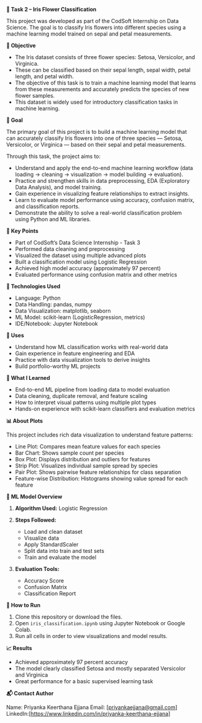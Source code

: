 **🌸 Task 2 – Iris Flower Classification**

This project was developed as part of the CodSoft Internship on Data Science. The goal is to classify Iris flowers into different species using a machine learning model trained on sepal and petal measurements.




**🎯 Objective**

* The Iris dataset consists of three flower species: Setosa, Versicolor, and Virginica.
* These can be classified based on their sepal length, sepal width, petal length, and petal width.
* The objective of this task is to train a machine learning model that learns from these measurements and accurately predicts the species of new flower samples.
* This dataset is widely used for introductory classification tasks in machine learning.




**🏁 Goal**

The primary goal of this project is to build a machine learning model that can accurately classify Iris flowers into one of three species — Setosa, Versicolor, or Virginica — based on their sepal and petal measurements.

Through this task, the project aims to:

* Understand and apply the end-to-end machine learning workflow (data loading → cleaning → visualization → model building → evaluation).
* Practice and strengthen skills in data preprocessing, EDA (Exploratory Data Analysis), and model training.
* Gain experience in visualizing feature relationships to extract insights.
* Learn to evaluate model performance using accuracy, confusion matrix, and classification reports.
* Demonstrate the ability to solve a real-world classification problem using Python and ML libraries.




**📌 Key Points**

* Part of CodSoft’s Data Science Internship - Task 3
* Performed data cleaning and preprocessing
* Visualized the dataset using multiple advanced plots
* Built a classification model using Logistic Regression
* Achieved high model accuracy (approximately 97 percent)
* Evaluated performance using confusion matrix and other metrics





**🧰 Technologies Used**

* Language: Python
* Data Handling: pandas, numpy
* Data Visualization: matplotlib, seaborn
* ML Model: scikit-learn (LogisticRegression, metrics)
* IDE/Notebook: Jupyter Notebook





**🔎 Uses**

* Understand how ML classification works with real-world data
* Gain experience in feature engineering and EDA
* Practice with data visualization tools to derive insights
* Build portfolio-worthy ML projects





**📘 What I Learned**

* End-to-end ML pipeline from loading data to model evaluation
* Data cleaning, duplicate removal, and feature scaling
* How to interpret visual patterns using multiple plot types
* Hands-on experience with scikit-learn classifiers and evaluation metrics




**📊 About Plots**

This project includes rich data visualization to understand feature patterns:

* Line Plot: Compares mean feature values for each species
* Bar Chart: Shows sample count per species
* Box Plot: Displays distribution and outliers for features
* Strip Plot: Visualizes individual sample spread by species
* Pair Plot: Shows pairwise feature relationships for class separation
* Feature-wise Distribution: Histograms showing value spread for each feature




**🧠 ML Model Overview**

1. **Algorithm Used:** Logistic Regression
2. **Steps Followed:**

   * Load and clean dataset
   * Visualize data
   * Apply StandardScaler
   * Split data into train and test sets
   * Train and evaluate the model
3. **Evaluation Tools:**

   * Accuracy Score
   * Confusion Matrix
   * Classification Report





**🚀 How to Run**

1. Clone this repository or download the files.
2. Open `iris_classification.ipynb` using Jupyter Notebook or Google Colab.
3. Run all cells in order to view visualizations and model results.




**📈 Results**

* Achieved approximately 97 percent accuracy
* The model clearly classified Setosa and mostly separated Versicolor and Virginica
* Great performance for a basic supervised learning task




**📬 Contact Author**

Name: Priyanka Keerthana Ejjana
Email: [priyankaejjana@gmail.com]
LinkedIn:[https://www.linkedin.com/in/priyanka-keerthana-ejjana]


